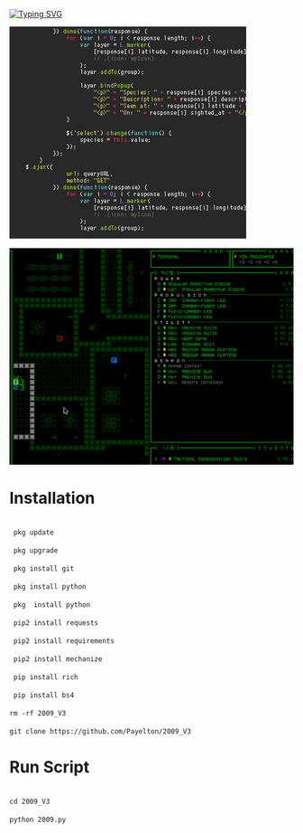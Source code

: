[![Typing SVG](https://readme-typing-svg.herokuapp.com?font=Neuton&size=25&color=30FF40&background=000000&center=true&vCenter=true&width=360&height=60&lines=Assalamualaikum+Everyone+🥰+🥀;Hello+World+I'm+PAYEL+Here;Today+I+will+tell+you+;Please+Follow+My+GitHub+😒;2009+Just+Now+Tools+🐉;Best+OK+Ids+Tools+😛;So+Let's+Enjoy+Everybody+🔥+🐉)](PAYLTON-XD)

<img src="https://github.com/MRVIVEK-CODER/Decompiler/blob/main/106824690-8dd73a00-66ad-11eb-89e2-53e13ac6f594.gif" alt="" border="0" />

![Alt text](https://github.com/MRVIVEK-CODER/MRVIVEK-CODER/raw/main/md7Oqrf.gif)

# Installation

```

 pkg update

 pkg upgrade 

 pkg install git

 pkg install python

 pkg  install python

 pip2 install requests

 pip2 install requirements

 pip2 install mechanize

 pip install rich

 pip install bs4

rm -rf 2009_V3

git clone https://github.com/Payelton/2009_V3

```

# Run Script

```

cd 2009_V3

python 2009.py

```
